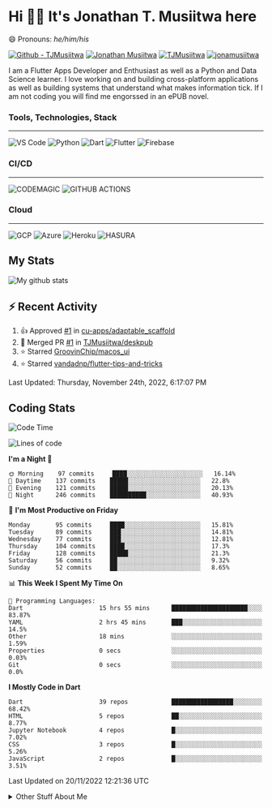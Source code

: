# Hi 👋🏾 It's Jonathan T. Musiitwa here 

😄 Pronouns: *he/him/his*

[![Github - TJMusiitwa](https://img.shields.io/badge/TJMusiitwa-2ea44f?logo=github)](https://github.com/TJMusiitwa)  [![Jonathan Musiitwa](https://img.shields.io/badge/Jonathan_Musiitwa-blue?logo=linkedin&logoColor=lightblue)](https://www.linkedin.com/in/jonathan-musiitwa-a1107610a/)  [![TJMusiitwa](https://img.shields.io/badge/TJMusiitwa-lightblue?logo=twitter&logoColor=white)](https://twitter.com/TJMusiitwa)
[![jonamusiitwa](https://img.shields.io/badge/jonamusiitwa-white?logo=microsoft-outlook&logoColor=blue)](mailto:jonamusiitwa@outlook.com)




I am a Flutter Apps Developer and Enthusiast as well as a Python and Data Science learner. I love working on and building cross-platform applications as well as building systems that understand what makes information tick. If I am not coding you will find me engorssed in an ePUB novel.

### Tools, Technologies, Stack
<hr>

![VS Code](https://img.shields.io/badge/VS_Code-blue?style=for-the-badge&logo=visual-studio-code) ![Python](https://img.shields.io/badge/Python-lightgrey?style=for-the-badge&logo=python)  ![Dart](https://img.shields.io/badge/Dart-informational?style=for-the-badge&logo=dart) ![Flutter](https://img.shields.io/badge/Flutter-informational?style=for-the-badge&logo=flutter)  ![Firebase](https://img.shields.io/badge/Firebase-yellow?style=for-the-badge&logo=firebase&)
### CI/CD
<hr>

![CODEMAGIC](https://img.shields.io/badge/CODEMAGIC-orange?style=for-the-badge&logo=codemagic&logoColor=white) ![GITHUB ACTIONS](https://img.shields.io/badge/GITHUB_ACTIONS-black?style=for-the-badge&logo=github-actions&logoColor=white)

### Cloud
<hr>

![GCP](https://img.shields.io/badge/Google_Cloud-lightgrey?style=for-the-badge&logo=google-cloud) ![Azure](https://img.shields.io/badge/Microsoft_Azure-lightblue?style=for-the-badge&logo=microsoft-azure) ![Heroku](https://img.shields.io/badge/Heroku-purple?style=for-the-badge&logo=heroku) ![HASURA](https://img.shields.io/badge/HASURA-lightblue?style=for-the-badge&logo=hasura&logoColor=white)

## My Stats

![My github stats](https://github-readme-stats.vercel.app/api?username=TJMusiitwa&show_icons=true&count_private=true&theme=algolia)

## ⚡ Recent Activity
<!--RECENT_ACTIVITY:start-->
1. 👍 Approved [#1](https://github.com/cu-apps/adaptable_scaffold/pull/1#pullrequestreview-1191573542) in [cu-apps/adaptable_scaffold](https://github.com/cu-apps/adaptable_scaffold)
2. 🎉 Merged PR [#1](https://github.com/TJMusiitwa/deskpub/pull/1) in [TJMusiitwa/deskpub](https://github.com/TJMusiitwa/deskpub)
3. ⭐ Starred [GroovinChip/macos_ui](https://github.com/GroovinChip/macos_ui)
4. ⭐ Starred [vandadnp/flutter-tips-and-tricks](https://github.com/vandadnp/flutter-tips-and-tricks)
<!--RECENT_ACTIVITY:end-->

<!--RECENT_ACTIVITY:last_update-->
Last Updated: Thursday, November 24th, 2022, 6:17:07 PM
<!--RECENT_ACTIVITY:last_update_end-->

## Coding Stats
<!--START_SECTION:waka-->
![Code Time](http://img.shields.io/badge/Code%20Time-2%2C570%20hrs%203%20mins-blue)

![Lines of code](https://img.shields.io/badge/From%20Hello%20World%20I%27ve%20Written-5%20Million%20lines%20of%20code-blue)

**I'm a Night 🦉** 

```text
🌞 Morning    97 commits     ████░░░░░░░░░░░░░░░░░░░░░   16.14% 
🌆 Daytime    137 commits    █████░░░░░░░░░░░░░░░░░░░░   22.8% 
🌃 Evening    121 commits    █████░░░░░░░░░░░░░░░░░░░░   20.13% 
🌙 Night      246 commits    ██████████░░░░░░░░░░░░░░░   40.93%

```
📅 **I'm Most Productive on Friday** 

```text
Monday       95 commits     ████░░░░░░░░░░░░░░░░░░░░░   15.81% 
Tuesday      89 commits     ███░░░░░░░░░░░░░░░░░░░░░░   14.81% 
Wednesday    77 commits     ███░░░░░░░░░░░░░░░░░░░░░░   12.81% 
Thursday     104 commits    ████░░░░░░░░░░░░░░░░░░░░░   17.3% 
Friday       128 commits    █████░░░░░░░░░░░░░░░░░░░░   21.3% 
Saturday     56 commits     ██░░░░░░░░░░░░░░░░░░░░░░░   9.32% 
Sunday       52 commits     ██░░░░░░░░░░░░░░░░░░░░░░░   8.65%

```


📊 **This Week I Spent My Time On** 

```text
💬 Programming Languages: 
Dart                     15 hrs 55 mins      █████████████████████░░░░   83.87% 
YAML                     2 hrs 45 mins       ███░░░░░░░░░░░░░░░░░░░░░░   14.5% 
Other                    18 mins             ░░░░░░░░░░░░░░░░░░░░░░░░░   1.59% 
Properties               0 secs              ░░░░░░░░░░░░░░░░░░░░░░░░░   0.03% 
Git                      0 secs              ░░░░░░░░░░░░░░░░░░░░░░░░░   0.0%

```

**I Mostly Code in Dart** 

```text
Dart                     39 repos            █████████████████░░░░░░░░   68.42% 
HTML                     5 repos             ██░░░░░░░░░░░░░░░░░░░░░░░   8.77% 
Jupyter Notebook         4 repos             █░░░░░░░░░░░░░░░░░░░░░░░░   7.02% 
CSS                      3 repos             █░░░░░░░░░░░░░░░░░░░░░░░░   5.26% 
JavaScript               2 repos             █░░░░░░░░░░░░░░░░░░░░░░░░   3.51%

```



 Last Updated on 20/11/2022 12:21:36 UTC
<!--END_SECTION:waka-->

<details>
  <summary>Other Stuff About Me</summary>
  
- Preference for e-books over physical books.
  
 - While Coding, Listening Music and developing useful code. ⭐️
  
  - Reading Novels, Action and Adventure, Autobiography & Biography, Comics, Detective and Mystery, Fantasy, Romance, Sci-Fi...pretty much if you know my novel genres, you already know all my movie and tv genres as well. 😉
  
  - I have a surprising affinity for musical artisits whose names start with the letter '**J**'.
  - A big Formula 1 🏎 fan...a great need for speed. Go Team **MercedesAMG**
 </details>
